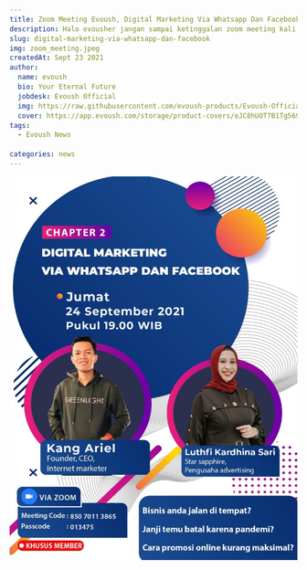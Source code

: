 ```yaml
---
title: Zoom Meeting Evoush, Digital Marketing Via Whatsapp Dan Facebook
description: Halo evousher jangan sampai ketinggalan zoom meeting kali ini, sesuai judul yang sudah dibuka diatas, sepertinya akan ada banyak informasi dan pengetahuan untuk memaksimalkan bisnis evoush ...
slug: digital-marketing-via-whatsapp-dan-facebook
img: zoom_meeting.jpeg
createdAt: Sept 23 2021
author:
  name: evoush
  bio: Your Eternal Future
  jobdesk: Evoush Official
  img: https://raw.githubusercontent.com/evoush-products/Evoush-Official-Website/master/static/icon_128.png
  cover: https://app.evoush.com/storage/product-covers/eJC8hUOT7B1Tg56943hWhsI9KMH8k7CdRe2OFDbo.jpg
tags:
  - Evoush News

categories: news
---  
```


<img src="https://raw.githubusercontent.com/evoush-products/bahan_evoush/main/event/zoom_meeting.jpeg" class="img-fluid">